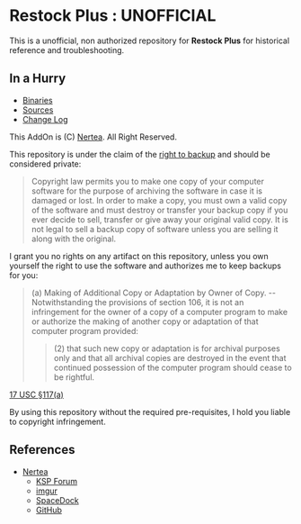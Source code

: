 # Restock Plus : UNOFFICIAL

This is a unofficial, non authorized repository for **Restock Plus** for historical reference and troubleshooting.


## In a Hurry
* [Binaries](https://github.com/net-lisias-ksph/Restocked/tree/ARR/Archive)
* [Sources](https://github.com/net-lisias-ksph/Restocked/tree/ARR/Master)
* [Change Log](./CHANGE_LOG.md)


This AddOn is (C) [Nertea](https://forum.kerbalspaceprogram.com/index.php?/profile/83952-nertea/). All Right Reserved.

This repository is under the claim of the [right to backup](https://info.legalzoom.com/copyright-law-making-personal-copies-22200.html) and should be considered private:

> Copyright law permits you to make one copy of your computer software for the purpose of archiving the software in case it is damaged or lost. In order to make a copy, you must own a valid copy of the software and must destroy or transfer your backup copy if you ever decide to sell, transfer or give away your original valid copy. It is not legal to sell a backup copy of software unless you are selling it along with the original.

I grant you no rights on any artifact on this repository, unless you own yourself the right to use the software and authorizes me to keep backups for you:

> (a) Making of Additional Copy or Adaptation by Owner of Copy. -- Notwithstanding the provisions of section 106, it is not an infringement for the owner of a copy of a computer program to make or authorize the making of another copy or adaptation of that computer program provided:
> 
>> (2) that such new copy or adaptation is for archival purposes only and that all archival copies are destroyed in the event that continued possession of the computer program should cease to be rightful.

[17 USC §117(a)](https://www.law.cornell.edu/uscode/text/17/117)

By using this repository without the required pre-requisites, I hold you liable to copyright infringement.


## References

* [Nertea](https://forum.kerbalspaceprogram.com/index.php?/profile/83952-nertea/)
	+ [KSP Forum](https://forum.kerbalspaceprogram.com/index.php?/topic/182679-*/)
	+ [imgur](https://imgur.com/a/hg7dj1M)
	+ [SpaceDock](https://spacedock.info/mod/2106/RestockPlus)
	+ [GitHub](https://github.com/PorktoberRevolution/ReStocked)
